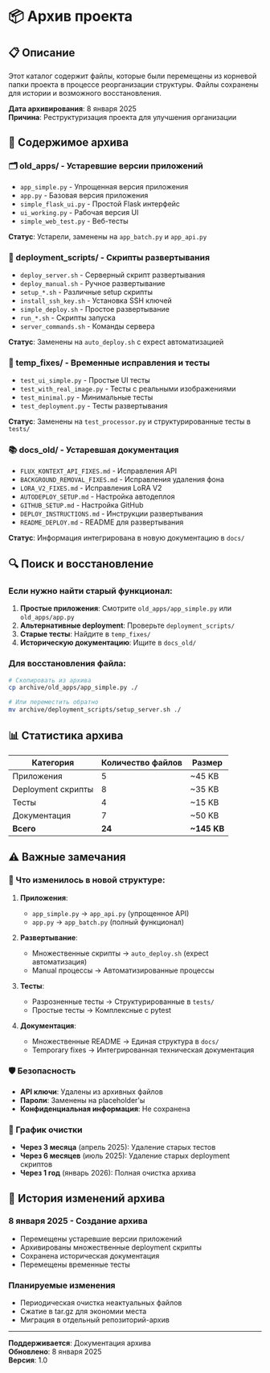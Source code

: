 # 📦 Архив проекта

## 📋 Описание

Этот каталог содержит файлы, которые были перемещены из корневой папки проекта в процессе реорганизации структуры. Файлы сохранены для истории и возможного восстановления.

**Дата архивирования**: 8 января 2025  
**Причина**: Реструктуризация проекта для улучшения организации

## 📁 Содержимое архива

### 🗂️ old_apps/ - Устаревшие версии приложений
- `app_simple.py` - Упрощенная версия приложения
- `app.py` - Базовая версия приложения  
- `simple_flask_ui.py` - Простой Flask интерфейс
- `ui_working.py` - Рабочая версия UI
- `simple_web_test.py` - Веб-тесты

**Статус**: Устарели, заменены на `app_batch.py` и `app_api.py`

### 🚀 deployment_scripts/ - Скрипты развертывания
- `deploy_server.sh` - Серверный скрипт развертывания
- `deploy_manual.sh` - Ручное развертывание
- `setup_*.sh` - Различные setup скрипты
- `install_ssh_key.sh` - Установка SSH ключей
- `simple_deploy.sh` - Простое развертывание
- `run_*.sh` - Скрипты запуска
- `server_commands.sh` - Команды сервера

**Статус**: Заменены на `auto_deploy.sh` с expect автоматизацией

### 🔧 temp_fixes/ - Временные исправления и тесты
- `test_ui_simple.py` - Простые UI тесты
- `test_with_real_image.py` - Тесты с реальными изображениями
- `test_minimal.py` - Минимальные тесты
- `test_deployment.py` - Тесты развертывания

**Статус**: Заменены на `test_processor.py` и структурированные тесты в `tests/`

### 📚 docs_old/ - Устаревшая документация
- `FLUX_KONTEXT_API_FIXES.md` - Исправления API
- `BACKGROUND_REMOVAL_FIXES.md` - Исправления удаления фона
- `LORA_V2_FIXES.md` - Исправления LoRA V2
- `AUTODEPLOY_SETUP.md` - Настройка автодеплоя
- `GITHUB_SETUP.md` - Настройка GitHub
- `DEPLOY_INSTRUCTIONS.md` - Инструкции развертывания
- `README_DEPLOY.md` - README для развертывания

**Статус**: Информация интегрирована в новую документацию в `docs/`

## 🔍 Поиск и восстановление

### Если нужно найти старый функционал:

1. **Простые приложения**: Смотрите `old_apps/app_simple.py` или `old_apps/app.py`
2. **Альтернативные deployment**: Проверьте `deployment_scripts/`
3. **Старые тесты**: Найдите в `temp_fixes/`
4. **Историческую документацию**: Ищите в `docs_old/`

### Для восстановления файла:
```bash
# Скопировать из архива
cp archive/old_apps/app_simple.py ./

# Или переместить обратно
mv archive/deployment_scripts/setup_server.sh ./
```

## 📊 Статистика архива

| Категория | Количество файлов | Размер |
|-----------|------------------|--------|
| Приложения | 5 | ~45 KB |
| Deployment скрипты | 8 | ~35 KB |
| Тесты | 4 | ~15 KB |
| Документация | 7 | ~50 KB |
| **Всего** | **24** | **~145 KB** |

## ⚠️ Важные замечания

### 🔄 Что изменилось в новой структуре:

1. **Приложения**:
   - `app_simple.py` → `app_api.py` (упрощенное API)
   - `app.py` → `app_batch.py` (полный функционал)

2. **Развертывание**:
   - Множественные скрипты → `auto_deploy.sh` (expect автоматизация)
   - Manual процессы → Автоматизированные процессы

3. **Тесты**:
   - Разрозненные тесты → Структурированные в `tests/`
   - Простые тесты → Комплексные с pytest

4. **Документация**:
   - Множественные README → Единая структура в `docs/`
   - Temporary fixes → Интегрированная техническая документация

### 🛡️ Безопасность

- **API ключи**: Удалены из архивных файлов
- **Пароли**: Заменены на placeholder'ы
- **Конфиденциальная информация**: Не сохранена

### 📅 График очистки

- **Через 3 месяца** (апрель 2025): Удаление старых тестов
- **Через 6 месяцев** (июль 2025): Удаление старых deployment скриптов
- **Через 1 год** (январь 2026): Полная очистка архива

## 🔄 История изменений архива

### 8 января 2025 - Создание архива
- Перемещены устаревшие версии приложений
- Архивированы множественные deployment скрипты
- Сохранена историческая документация
- Перемещены временные тесты

### Планируемые изменения
- Периодическая очистка неактуальных файлов
- Сжатие в tar.gz для экономии места
- Миграция в отдельный репозиторий-архив

---

**Поддерживается**: Документация архива  
**Обновлено**: 8 января 2025  
**Версия**: 1.0